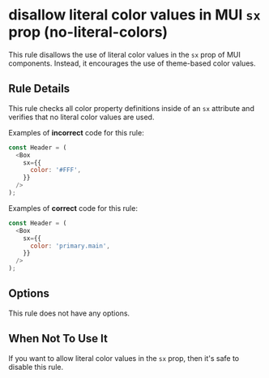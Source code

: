 # disallow literal color values in MUI `sx` prop (no-literal-colors)

This rule disallows the use of literal color values in the `sx` prop of MUI components. Instead, it encourages the use
of theme-based color values.

## Rule Details

This rule checks all color property definitions inside of an `sx` attribute and verifies that no literal color values
are used.

Examples of **incorrect** code for this rule:

```js
const Header = (
  <Box
    sx={{
      color: '#FFF',
    }}
  />
);
```

Examples of **correct** code for this rule:

```js
const Header = (
  <Box
    sx={{
      color: 'primary.main',
    }}
  />
);
```

## Options

This rule does not have any options.

## When Not To Use It

If you want to allow literal color values in the `sx` prop, then it's safe to disable this rule.
